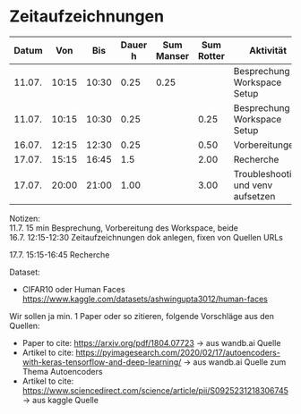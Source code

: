 # Zeitaufzeichnungen

| Datum  | Von   | Bis   | Dauer h | Sum Manser | Sum Rotter | Aktivität |
|--------|-------|-------|---------|------------|------------|-----------|
| 11.07. | 10:15 | 10:30 | 0.25    | 0.25       |            | Besprechung + Workspace Setup |
| 11.07. | 10:15 | 10:30 | 0.25    |            | 0.25       | Besprechung + Workspace Setup |
| 16.07. | 12:15 | 12:30 | 0.25    |            | 0.50       | Vorbereitungen |
| 17.07. | 15:15 | 16:45 | 1.5     |            | 2.00       | Recherche |
| 17.07. | 20:00 | 21:00 | 1.00    |            | 3.00       | Troubleshooting und venv aufsetzen |










Notizen:  
11.7. 15 min Besprechung, Vorbereitung des Workspace, beide  
16.7. 12:15-12:30 Zeitaufzeichnungen dok anlegen, fixen von Quellen URLs

17.7. 15:15-16:45 Recherche

Dataset:

- CIFAR10 oder Human Faces https://www.kaggle.com/datasets/ashwingupta3012/human-faces

Wir sollen ja min. 1 Paper oder so zitieren, folgende Vorschläge aus den Quellen:

- Paper to cite: https://arxiv.org/pdf/1804.07723 -> aus wandb.ai Quelle
- Artikel to cite: https://pyimagesearch.com/2020/02/17/autoencoders-with-keras-tensorflow-and-deep-learning/ -> aus wandb.ai Quelle zum Thema Autoencoders
- Artikel to cite: https://www.sciencedirect.com/science/article/pii/S0925231218306745 -> aus kaggle Quelle

